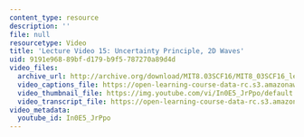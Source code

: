 ```yaml
---
content_type: resource
description: ''
file: null
resourcetype: Video
title: 'Lecture Video 15: Uncertainty Principle, 2D Waves'
uid: 9191e968-89bf-d179-b9f5-787270a89d4d
video_files:
  archive_url: http://archive.org/download/MIT8.03SCF16/MIT8_03SCF16_lec15_300k.mp4
  video_captions_file: https://open-learning-course-data-rc.s3.amazonaws.com/8-03sc-physics-iii-vibrations-and-waves-fall-2016/bbc68f9494a45bfe9fea1ac0cfaaddaa_In0E5_JrPpo.vtt
  video_thumbnail_file: https://img.youtube.com/vi/In0E5_JrPpo/default.jpg
  video_transcript_file: https://open-learning-course-data-rc.s3.amazonaws.com/8-03sc-physics-iii-vibrations-and-waves-fall-2016/f39dc1fc9548754e160bc17847cb8b56_In0E5_JrPpo.pdf
video_metadata:
  youtube_id: In0E5_JrPpo
---
```

